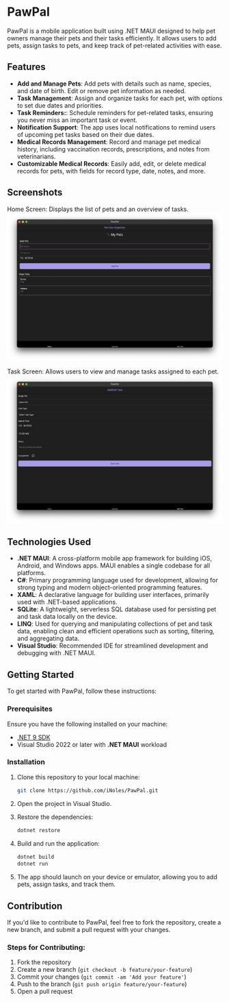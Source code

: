 # PawPal

PawPal is a mobile application built using .NET MAUI designed to help pet owners manage their pets and their tasks efficiently. It allows users to add pets, assign tasks to pets, and keep track of pet-related activities with ease.

## Features

- **Add and Manage Pets**: Add pets with details such as name, species, and date of birth. Edit or remove pet information as needed.
- **Task Management**: Assign and organize tasks for each pet, with options to set due dates and priorities.
- **Task Reminders:**: Schedule reminders for pet-related tasks, ensuring you never miss an important task or event.
- **Notification Support**: The app uses local notifications to remind users of upcoming pet tasks based on their due dates.
- **Medical Records Management**: Record and manage pet medical history, including vaccination records, prescriptions, and notes from veterinarians.
- **Customizable Medical Records**: Easily add, edit, or delete medical records for pets, with fields for record type, date, notes, and more.

## Screenshots

Home Screen: Displays the list of pets and an overview of tasks.
![Home Screen](screenshot/home.png)

Task Screen: Allows users to view and manage tasks assigned to each pet.
![Task Screen](screenshot/tasks.png)

## Technologies Used

-  **.NET MAUI**: A cross-platform mobile app framework for building iOS, Android, and Windows apps. MAUI enables a single codebase for all platforms.
-  **C#**: Primary programming language used for development, allowing for strong typing and modern object-oriented programming features.
-  **XAML**: A declarative language for building user interfaces, primarily used with .NET-based applications.
-  **SQLite**: A lightweight, serverless SQL database used for persisting pet and task data locally on the device.
-  **LINQ**: Used for querying and manipulating collections of pet and task data, enabling clean and efficient operations such as sorting, filtering, and aggregating data.
- **Visual Studio**: Recommended IDE for streamlined development and debugging with .NET MAUI.

## Getting Started

To get started with PawPal, follow these instructions:

### Prerequisites

Ensure you have the following installed on your machine:

- [.NET 9 SDK](https://dotnet.microsoft.com/download/dotnet)
- Visual Studio 2022 or later with **.NET MAUI** workload

### Installation

1. Clone this repository to your local machine:

   ```bash
   git clone https://github.com/iNoles/PawPal.git
   ```

2. Open the project in Visual Studio.

3. Restore the dependencies:

   ```bash
   dotnet restore
   ```

4. Build and run the application:

   ```bash
   dotnet build
   dotnet run
   ```

5. The app should launch on your device or emulator, allowing you to add pets, assign tasks, and track them.

## Contribution

If you'd like to contribute to PawPal, feel free to fork the repository, create a new branch, and submit a pull request with your changes.

### Steps for Contributing:
1. Fork the repository
2. Create a new branch (`git checkout -b feature/your-feature`)
3. Commit your changes (`git commit -am 'Add your feature'`)
4. Push to the branch (`git push origin feature/your-feature`)
5. Open a pull request
